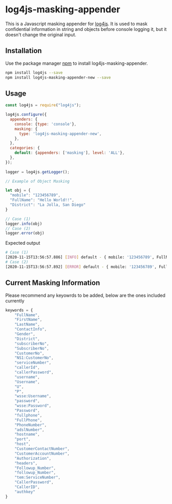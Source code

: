 # log4js-masking-appender

This is a Javascript masking appender for [log4js](https://www.npmjs.com/package/log4js). It is used to mask confidential information in string and objects before console logging it, but it doesn't change the original input.

## Installation

Use the package manager [npm](https://www.npmjs.com/) to install log4js-masking-appender.

```bash
npm install log4js --save
npm install log4js-masking-appender-new --save
```

## Usage

```javascript
const log4js = require("log4js");

log4js.configure({
  appenders: {
    console: {type: 'console'},
    masking: {
      type: 'log4js-masking-appender-new',
    },
  },
  categories: {
    default: {appenders: ['masking'], level: 'ALL'},
  },
});
 
logger = log4js.getLogger();

// Example of Object Masking

let obj = {
  "mobile": "123456789",
  "FullName": "Hello World!!",
  "District": "La Jolla, San Diego" 
} 

// Case (1)
logger.info(obj)
// Case (2)
logger.error(obj)

```
Expected output

```bash
# Case (1)
[2020-11-15T13:56:57.886] [INFO] default - { mobile: '123456789', FullName: '*******', District: '*******' }
# Case (2)
[2020-11-15T13:56:57.892] [ERROR] default - { mobile: '123456789', FullName: '*******', District: '*******' }
```

## Current Masking Information
Please recommend any keyowrds to be added, below are the ones included currently 

```javascript
keywords = {
    "FullName",
    "FirstName",
    "LastName",
    "ContactInfo",
    "Gender",
    "District",
    "subscriberNo",
    "SubscriberNo",
    "CustomerNo",
    "NS1:CustomerNo",
    "serviceNumber",
    "callerId",
    "callerPassword",
    "username",
    "Username",
    "U",
    "P",
    "wsse:Username",
    "password",
    "wsse:Password",
    "Password",
    "fullphone",
    "FullPhone",
    "PhoneNumber",
    "adslNumber",
    "hostname",
    "port",
    "host",
    "CustomerContactNumber",
    "CustomerAccountNumber",
    "Authorization",
    "headers",
    "Followup_Number",
    "followup_Number",
    "tem:ServiceNumber",
    "CallerPassword",
    "CallerID",
    "authkey"
}
```



